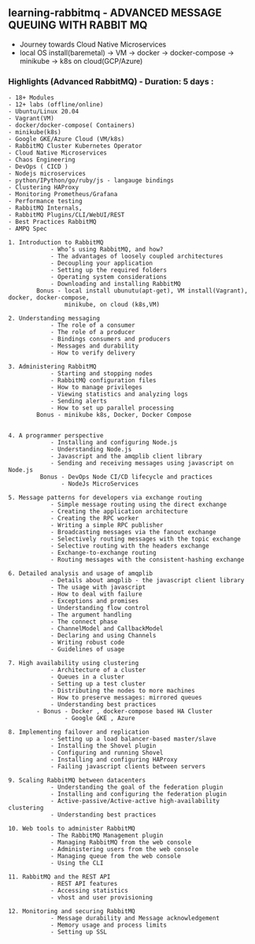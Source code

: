 ## learning-rabbitmq - ADVANCED MESSAGE QUEUING WITH RABBIT MQ 
  - Journey towards Cloud Native Microservices 
  - local OS install(baremetal) -> VM -> docker -> docker-compose -> minikube -> k8s on cloud(GCP/Azure)

### Highlights (Advanced RabbitMQ) - Duration: 5 days : 
    - 18+ Modules
    - 12+ labs (offline/online)
    - Ubuntu/Linux 20.04
    - Vagrant(VM)
    - docker/docker-compose( Containers)
    - minikube(k8s)
    - Google GKE/Azure Cloud (VM/k8s)
    - RabbitMQ Cluster Kubernetes Operator
    - Cloud Native Microservices
    - Chaos Engineering
    - DevOps ( CICD )
    - Nodejs microservices
    - python/IPython/go/ruby/js - langauge bindings
    - Clustering HAProxy
    - Monitoring Prometheus/Grafana
    - Performance testing
    - RabbitMQ Internals,
    - RabbitMQ Plugins/CLI/WebUI/REST
    - Best Practices RabbitMQ
    - AMPQ Spec
 
```
1. Introduction to RabbitMQ
            - Who’s using RabbitMQ, and how?
            - The advantages of loosely coupled architectures
            - Decoupling your application
            - Setting up the required folders
            - Operating system considerations
            - Downloading and installing RabbitMQ
        Bonus - local install ubunutu(apt-get), VM install(Vagrant), docker, docker-compose,
                minikube, on cloud (k8s,VM)

2. Understanding messaging
            - The role of a consumer
            - The role of a producer
            - Bindings consumers and producers
            - Messages and durability
            - How to verify delivery

3. Administering RabbitMQ
            - Starting and stopping nodes
            - RabbitMQ configuration files
            - How to manage privileges
            - Viewing statistics and analyzing logs
            - Sending alerts
            - How to set up parallel processing
        Bonus - minikube k8s, Docker, Docker Compose
              

4. A programmer perspective
            - Installing and configuring Node.js
            - Understanding Node.js
            - Javascript and the amqplib client library
            - Sending and receiving messages using javascript on Node.js
         Bonus - DevOps Node CI/CD lifecycle and practices  
               - NodeJs MicroServices
               
5. Message patterns for developers via exchange routing
            - Simple message routing using the direct exchange
            - Creating the application architecture
            - Creating the RPC worker
            - Writing a simple RPC publisher
            - Broadcasting messages via the fanout exchange
            - Selectively routing messages with the topic exchange
            - Selective routing with the headers exchange
            - Exchange-to-exchange routing
            - Routing messages with the consistent-hashing exchange

6. Detailed analysis and usage of amqplib
            - Details about amqplib - the javascript client library
            - The usage with javascript
            - How to deal with failure
            - Exceptions and promises
            - Understanding flow control
            - The argument handling
            - The connect phase
            - ChannelModel and CallbackModel
            - Declaring and using Channels
            - Writing robust code
            - Guidelines of usage

7. High availability using clustering
            - Architecture of a cluster
            - Queues in a cluster
            - Setting up a test cluster
            - Distributing the nodes to more machines
            - How to preserve messages: mirrored queues
            - Understanding best practices
        - Bonus - Docker , docker-compose based HA Cluster
                - Google GKE , Azure 

8. Implementing failover and replication
            - Setting up a load balancer-based master/slave
            - Installing the Shovel plugin
            - Configuring and running Shovel
            - Installing and configuring HAProxy
            - Failing javascript clients between servers

9. Scaling RabbitMQ between datacenters
            - Understanding the goal of the federation plugin
            - Installing and configuring the federation plugin
            - Active-passive/Active-active high-availability clustering
            - Understanding best practices

10. Web tools to administer RabbitMQ
            - The RabbitMQ Management plugin
            - Managing RabbitMQ from the web console
            - Administering users from the web console
            - Managing queue from the web console
            - Using the CLI

11. RabbitMQ and the REST API
            - REST API features
            - Accessing statistics
            - vhost and user provisioning

12. Monitoring and securing RabbitMQ
            - Message durability and Message acknowledgement
            - Memory usage and process limits
            - Setting up SSL    

